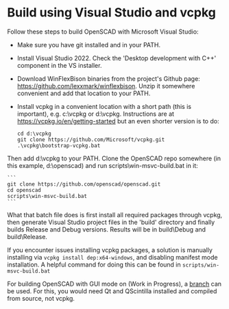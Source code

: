 # Build using Visual Studio and vcpkg

Follow these steps to build OpenSCAD with Microsoft Visual Studio:

- Make sure you have git installed and in your PATH.
- Install Visual Studio 2022. Check the 'Desktop development with C++' component
  in the VS installer.
- Download WinFlexBison binaries from the project's Github page:
  https://github.com/lexxmark/winflexbison. Unzip it somewhere convenient and
  add that location to your PATH.
- Install vcpkg in a convenient location with a short path (this is important),
  e.g. c:\vcpkg or d:\vcpkg. Instructions are at
  https://vcpkg.io/en/getting-started but an even shorter version is to do:

    ```
    cd d:\vcpkg
    git clone https://github.com/Microsoft/vcpkg.git
    .\vcpkg\bootstrap-vcpkg.bat
    ```
Then add d:\vcpkg to your PATH.
Clone the OpenSCAD repo somewhere (in this example, d:\openscad) and run
scripts\win-msvc-build.bat in it:

    ```
    git clone https://github.com/openscad/openscad.git
    cd openscad
    scripts\win-msvc-build.bat
    ```

What that batch file does is first install all required packages through vcpkg,
then generate Visual Studio project files in the 'build' directory and finally
builds Release and Debug versions. Results will be in build\Debug and
build\Release.

If you encounter issues installing vcpkg packages, a solution is manually installing via `vcpkg install dep:x64-windows`, and disabling manifest mode installation. A helpful command for doing this can be found in `scripts/win-msvc-build.bat`

For building OpenSCAD with GUI mode on (Work in Progress), a [branch](https://github.com/Sparsh-N/openscad/tree/msvc-gui) can be used. For this, you would need Qt and QScintilla installed and compiled from source, not vcpkg.